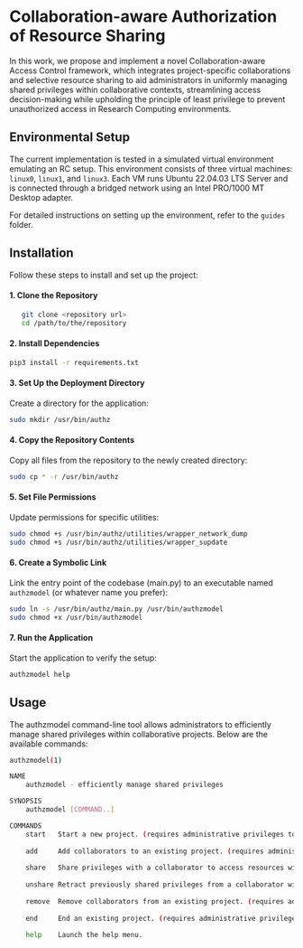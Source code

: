 # Collaboration-aware Authorization of Resource Sharing

In this work, we propose and implement a novel Collaboration-aware Access Control framework, which integrates project-specific collaborations and selective resource sharing to aid administrators in uniformly managing shared privileges within collaborative contexts, streamlining access decision-making while upholding the principle of least privilege to prevent unauthorized access in Research Computing environments.

## Environmental Setup

The current implementation is tested in a simulated virtual environment emulating an RC setup. This environment consists of three virtual machines: `linux0`, `linux1`, and `linux3`. Each VM runs Ubuntu 22.04.03 LTS Server and is connected through a bridged network using an Intel PRO/1000 MT Desktop adapter.

For detailed instructions on setting up the environment, refer to the `guides` folder.

## Installation

Follow these steps to install and set up the project:

#### 1. Clone the Repository
```bash
   git clone <repository url>
   cd /path/to/the/repository
```

#### 2. Install Dependencies

```bash
pip3 install -r requirements.txt
```

#### 3. Set Up the Deployment Directory
Create a directory for the application:

```bash
sudo mkdir /usr/bin/authz
```

#### 4. Copy the Repository Contents
Copy all files from the repository to the newly created directory:

```bash
sudo cp * -r /usr/bin/authz
```

#### 5. Set File Permissions
Update permissions for specific utilities:

```bash
sudo chmod +s /usr/bin/authz/utilities/wrapper_network_dump
sudo chmod +s /usr/bin/authz/utilities/wrapper_supdate
```

#### 6. Create a Symbolic Link
Link the entry point of the codebase (main.py) to an executable named `authzmodel` (or whatever name you prefer):

```bash
sudo ln -s /usr/bin/authz/main.py /usr/bin/authzmodel
sudo chmod +x /usr/bin/authzmodel
```

#### 7. Run the Application
Start the application to verify the setup:

```bash
authzmodel help
```


## Usage
The authzmodel command-line tool allows administrators to efficiently manage shared privileges within collaborative projects. Below are the available commands:

```bash
authzmodel(1)

NAME
    authzmodel - efficiently manage shared privileges

SYNOPSIS
    authzmodel [COMMAND..]

COMMANDS
    start   Start a new project. (requires administrative privileges to perform)
    
    add     Add collaborators to an existing project. (requires administrative privileges to perform)
    
    share   Share privileges with a collaborator to access resources within a project.
    
    unshare Retract previously shared privileges from a collaborator within a project.
    
    remove  Remove collaborators from an existing project. (requires administrative privileges to perform)
    
    end     End an existing project. (requires administrative privileges to perform)
    
    help    Launch the help menu.
```
